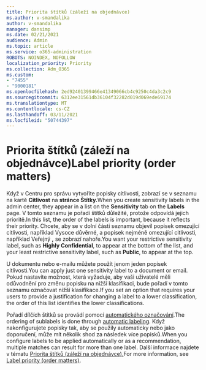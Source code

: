 ```yaml
---
title: Priorita štítků (záleží na objednávce)
ms.author: v-smandalika
author: v-smandalika
manager: dansimp
ms.date: 02/21/2021
audience: Admin
ms.topic: article
ms.service: o365-administration
ROBOTS: NOINDEX, NOFOLLOW
localization_priority: Priority
ms.collection: Adm_O365
ms.custom:
- "7455"
- "9000181"
ms.openlocfilehash: 2ed92401399466e41349066cb4c9250c4da3c2c9
ms.sourcegitcommit: 6312ee31561db36104f32282d019d069ede69174
ms.translationtype: MT
ms.contentlocale: cs-CZ
ms.lasthandoff: 03/11/2021
ms.locfileid: "50744397"
---
```

# <a name="label-priority-order-matters"></a><span data-ttu-id="d814c-102">Priorita štítků (záleží na objednávce)</span><span class="sxs-lookup"><span data-stu-id="d814c-102">Label priority (order matters)</span></span>

<span data-ttu-id="d814c-103">Když v Centru pro správu vytvoříte popisky citlivosti, zobrazí se v seznamu na kartě **Citlivost** na **stránce Štítky.**</span><span class="sxs-lookup"><span data-stu-id="d814c-103">When you create sensitivity labels in the admin center, they appear in a list on the **Sensitivity** tab on the **Labels** page.</span></span> <span data-ttu-id="d814c-104">V tomto seznamu je pořadí štítků důležité, protože odpovídá jejich prioritě.</span><span class="sxs-lookup"><span data-stu-id="d814c-104">In this list, the order of the labels is important, because it reflects their priority.</span></span> <span data-ttu-id="d814c-105">Chcete, aby se v dolní části seznamu objevil popisek omezující citlivosti, například Vysoce důvěrné, a popisek nejméně omezující citlivosti, například Veřejný **,** se zobrazí nahoře.</span><span class="sxs-lookup"><span data-stu-id="d814c-105">You want your restrictive sensitivity label, such as **Highly Confidential**, to appear at the bottom of the list, and your least restrictive sensitivity label, such as **Public**, to appear at the top.</span></span>

<span data-ttu-id="d814c-106">U dokumentu nebo e-mailu můžete použít jenom jeden popisek citlivosti.</span><span class="sxs-lookup"><span data-stu-id="d814c-106">You can apply just one sensitivity label to a document or email.</span></span> <span data-ttu-id="d814c-107">Pokud nastavíte možnost, která vyžaduje, aby vaši uživatelé měli odůvodnění pro změnu popisku na nižší klasifikaci, bude pořadí v tomto seznamu označovat nižší klasifikace.</span><span class="sxs-lookup"><span data-stu-id="d814c-107">If you set an option that requires your users to provide a justification for changing a label to a lower classification, the order of this list identifies the lower classifications.</span></span>

<span data-ttu-id="d814c-108">Pořadí dílčích štítků se provádí pomocí [automatického označování](https://docs.microsoft.com/microsoft-365/compliance/apply-sensitivity-label-automatically).</span><span class="sxs-lookup"><span data-stu-id="d814c-108">The ordering of sublabels is done through [automatic labeling](https://docs.microsoft.com/microsoft-365/compliance/apply-sensitivity-label-automatically).</span></span> <span data-ttu-id="d814c-109">Když nakonfigurujete popisky tak, aby se použily automaticky nebo jako doporučení, může mít několik shod za následek více popisků.</span><span class="sxs-lookup"><span data-stu-id="d814c-109">When you configure labels to be applied automatically or as a recommendation, multiple matches can result for more than one label.</span></span> <span data-ttu-id="d814c-110">Další informace najdete v tématu [Priorita štítků (záleží na objednávce).](https://docs.microsoft.com/microsoft-365/compliance/sensitivity-labels)</span><span class="sxs-lookup"><span data-stu-id="d814c-110">For more information, see [Label priority (order matters)](https://docs.microsoft.com/microsoft-365/compliance/sensitivity-labels).</span></span>